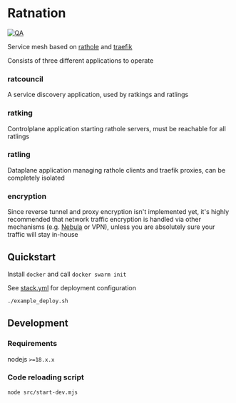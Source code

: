 # Ratnation 

[![QA](https://github.com/firecow/ratnation/actions/workflows/quality-assurance.yml/badge.svg)](https://github.com/firecow/ratnation/actions/workflows/quality-assurance.yml)

Service mesh based on [rathole](https://github.com/rapiz1/rathole) and [traefik](https://github.com/traefik/traefik)

Consists of three different applications to operate

### ratcouncil
A service discovery application, used by ratkings and ratlings

### ratking
Controlplane application starting rathole servers, must be reachable for all ratlings

### ratling
Dataplane application managing rathole clients and traefik proxies, can be completely isolated

### encryption
Since reverse tunnel and proxy encryption isn't implemented yet, it's highly recommended that network traffic encryption is handled via other mechanisms (e.g. [Nebula](https://github.com/slackhq/nebula) or VPN), unless you are absolutely sure your traffic will stay in-house


## Quickstart

Install `docker` and call `docker swarm init`

See [stack.yml](./examples/docker-swarm/stack.yml) for deployment configuration

```bash
./example_deploy.sh
```

## Development

### Requirements
nodejs `>=18.x.x`

### Code reloading script

```
node src/start-dev.mjs
```
